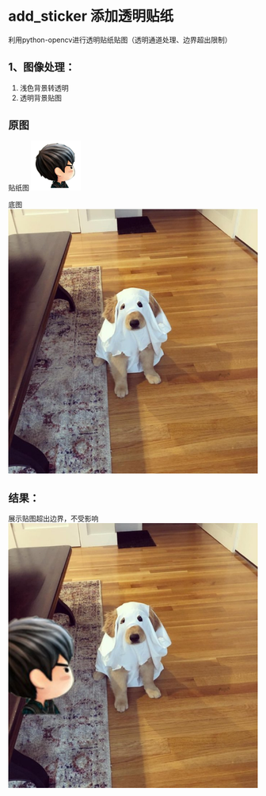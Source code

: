 # add_sticker 添加透明贴纸
利用python-opencv进行透明贴纸贴图（透明通道处理、边界超出限制）
## 1、图像处理：
1. 浅色背景转透明
2. 透明背景贴图

## 原图

贴纸图
![ticker贴图](src/favicon.png)

底图
![底图](src/16_n.png)

## 结果：

展示贴图超出边界，不受影响
![image-20200401163400307](sticker_covered.jpg)

